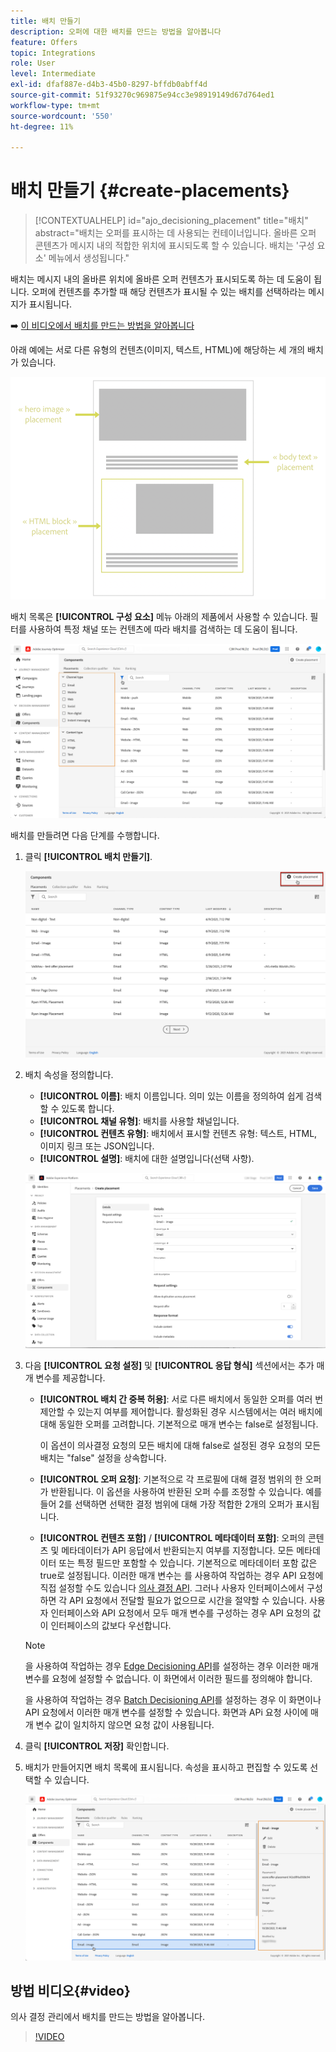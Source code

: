 ```yaml
---
title: 배치 만들기
description: 오퍼에 대한 배치를 만드는 방법을 알아봅니다
feature: Offers
topic: Integrations
role: User
level: Intermediate
exl-id: dfaf887e-d4b3-45b0-8297-bffdb0abff4d
source-git-commit: 51f93270c969875e94cc3e98919149d67d764ed1
workflow-type: tm+mt
source-wordcount: '550'
ht-degree: 11%

---
```


# 배치 만들기 {#create-placements}

>[!CONTEXTUALHELP]
>id="ajo_decisioning_placement"
>title="배치"
>abstract="배치는 오퍼를 표시하는 데 사용되는 컨테이너입니다. 올바른 오퍼 콘텐츠가 메시지 내의 적합한 위치에 표시되도록 할 수 있습니다. 배치는 &#39;구성 요소&#39; 메뉴에서 생성됩니다."

배치는 메시지 내의 올바른 위치에 올바른 오퍼 컨텐츠가 표시되도록 하는 데 도움이 됩니다. 오퍼에 컨텐츠를 추가할 때 해당 컨텐츠가 표시될 수 있는 배치를 선택하라는 메시지가 표시됩니다.

➡️ [이 비디오에서 배치를 만드는 방법을 알아봅니다](#video)

아래 예에는 서로 다른 유형의 컨텐츠(이미지, 텍스트, HTML)에 해당하는 세 개의 배치가 있습니다.

![](../assets/offers_placement_schema.png)

배치 목록은 **[!UICONTROL 구성 요소]** 메뉴 아래의 제품에서 사용할 수 있습니다. 필터를 사용하여 특정 채널 또는 컨텐츠에 따라 배치를 검색하는 데 도움이 됩니다.

![](../assets/placements_filter.png)

배치를 만들려면 다음 단계를 수행합니다.

1. 클릭 **[!UICONTROL 배치 만들기]**.

   ![](../assets/offers_placement_creation.png)

1. 배치 속성을 정의합니다.

   * **[!UICONTROL 이름]**: 배치 이름입니다. 의미 있는 이름을 정의하여 쉽게 검색할 수 있도록 합니다.
   * **[!UICONTROL 채널 유형]**: 배치를 사용할 채널입니다.
   * **[!UICONTROL 컨텐츠 유형]**: 배치에서 표시할 컨텐츠 유형: 텍스트, HTML, 이미지 링크 또는 JSON입니다.
   * **[!UICONTROL 설명]**: 배치에 대한 설명입니다(선택 사항).

   ![](../assets/offers_placement_creation_properties.png)


1. 다음 **[!UICONTROL 요청 설정]** 및 **[!UICONTROL 응답 형식]** 섹션에서는 추가 매개 변수를 제공합니다.

   * **[!UICONTROL 배치 간 중복 허용]**: 서로 다른 배치에서 동일한 오퍼를 여러 번 제안할 수 있는지 여부를 제어합니다. 활성화된 경우 시스템에서는 여러 배치에 대해 동일한 오퍼를 고려합니다. 기본적으로 매개 변수는 false로 설정됩니다.

      이 옵션이 의사결정 요청의 모든 배치에 대해 false로 설정된 경우 요청의 모든 배치는 &quot;false&quot; 설정을 상속합니다.

   * **[!UICONTROL 오퍼 요청]**: 기본적으로 각 프로필에 대해 결정 범위의 한 오퍼가 반환됩니다. 이 옵션을 사용하여 반환된 오퍼 수를 조정할 수 있습니다. 예를 들어 2를 선택하면 선택한 결정 범위에 대해 가장 적합한 2개의 오퍼가 표시됩니다.

   * **[!UICONTROL 컨텐츠 포함]** / **[!UICONTROL 메타데이터 포함]**: 오퍼의 콘텐츠 및 메타데이터가 API 응답에서 반환되는지 여부를 지정합니다. 모든 메타데이터 또는 특정 필드만 포함할 수 있습니다. 기본적으로 메타데이터 포함 값은 true로 설정됩니다.
   이러한 매개 변수는 를 사용하여 작업하는 경우 API 요청에 직접 설정할 수도 있습니다 [의사 결정 API](https://experienceleague.adobe.com/docs/journey-optimizer/using/offer-decisioning/api-reference/offer-delivery-api/decisioning-api.html). 그러나 사용자 인터페이스에서 구성하면 각 API 요청에서 전달할 필요가 없으므로 시간을 절약할 수 있습니다. 사용자 인터페이스와 API 요청에서 모두 매개 변수를 구성하는 경우 API 요청의 값이 인터페이스의 값보다 우선합니다.

   >[!NOTE]
   >
   >을 사용하여 작업하는 경우 [Edge Decisioning API](https://experienceleague.adobe.com/docs/journey-optimizer/using/offer-decisioning/api-reference/offer-delivery-api/edge-decisioning-api.html?)를 설정하는 경우 이러한 매개 변수를 요청에 설정할 수 없습니다. 이 화면에서 이러한 필드를 정의해야 합니다.
   >
   >을 사용하여 작업하는 경우 [Batch Decisioning API](../api-reference/offer-delivery-api/batch-decisioning-api.md)를 설정하는 경우 이 화면이나 API 요청에서 이러한 매개 변수를 설정할 수 있습니다. 화면과 APi 요청 사이에 매개 변수 값이 일치하지 않으면 요청 값이 사용됩니다.

1. 클릭 **[!UICONTROL 저장]** 확인합니다.

1. 배치가 만들어지면 배치 목록에 표시됩니다. 속성을 표시하고 편집할 수 있도록 선택할 수 있습니다.

   ![](../assets/placement_created.png)

## 방법 비디오{#video}

의사 결정 관리에서 배치를 만드는 방법을 알아봅니다.

>[!VIDEO](https://video.tv.adobe.com/v/329372?quality=12)

